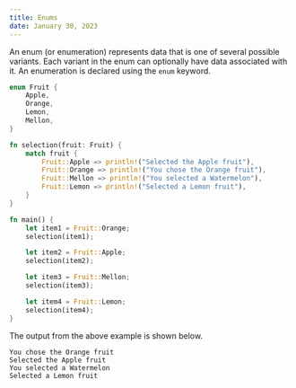 ```yaml
---
title: Enums
date: January 30, 2023
---
```


An enum (or enumeration) represents data that is one of several possible variants. Each variant in the enum can optionally have data associated with it. An enumeration is declared using the `enum` keyword.

```rust
enum Fruit {
    Apple,
    Orange,
    Lemon,
    Mellon,
}

fn selection(fruit: Fruit) {
    match fruit {
        Fruit::Apple => println!("Selected the Apple fruit"),
        Fruit::Orange => println!("You chose the Orange fruit"),
        Fruit::Mellon => println!("You selected a Watermelon"),
        Fruit::Lemon => println!("Selected a Lemon fruit"),
    }
}

fn main() {
    let item1 = Fruit::Orange;
    selection(item1);

    let item2 = Fruit::Apple;
    selection(item2);

    let item3 = Fruit::Mellon;
    selection(item3);

    let item4 = Fruit::Lemon;
    selection(item4);
}
```

The output from the above example is shown below.

```
You chose the Orange fruit
Selected the Apple fruit
You selected a Watermelon
Selected a Lemon fruit
```
